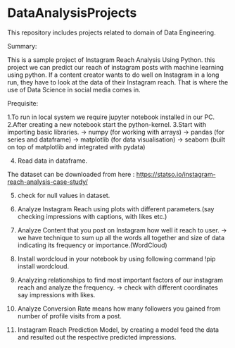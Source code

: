 # DataAnalysisProjects
This repository includes projects related to domain of Data Engineering.

Summary:

This is a sample project of Instagram Reach Analysis Using Python. this project we can predict our reach of instagram posts with machine learning using python.
If a content creator wants to do well on Instagram in a long run, they have to look at the data of their Instagram reach. That is where the use of Data Science in social media comes in. 

Prequisite:

1.To run in local system we require jupyter notebook installed in our PC.
2.After creating a new notebook start the python-kernel.
3.Start with importing basic libraries.
 -> numpy (for working with arrays) 
 -> pandas (for series and dataframe)
 -> matplotlib (for data visualisation)
 -> seaborn (built on top of matplotlib and integrated with pydata)

4. Read data in dataframe.

The dataset can be downloaded from here :
https://statso.io/instagram-reach-analysis-case-study/

5. check for null values in dataset.

6. Analyze Instagram Reach using plots with different parameters.(say checking impressions with captions, with likes etc.)

7. Analyze Content that you post on Instagram how well it reach to user.
 -> we have technique to sum up all the words all together and size of data indicating its frequency or importance.(WordCloud)
 
8. Install wordcloud in your notebook by using following command
!pip install wordcloud.

9. Analyzing relationships to find most important factors of our instagram reach and analyze the frequency.
-> check with different coordinates say impressions with likes.

10. Analyze Conversion Rate means how many followers you gained from number of profile visits from a post.

11. Instagram Reach Prediction Model, by creating a model feed the data and resulted out the respective predicted impressions.
